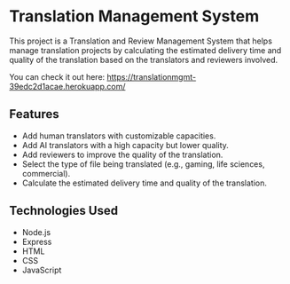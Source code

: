 # Translation Management System

This project is a Translation and Review Management System that helps manage translation projects by calculating the estimated delivery time and quality of the translation based on the translators and reviewers involved.

You can check it out here: https://translationmgmt-39edc2d1acae.herokuapp.com/

## Features

- Add human translators with customizable capacities.
- Add AI translators with a high capacity but lower quality.
- Add reviewers to improve the quality of the translation.
- Select the type of file being translated (e.g., gaming, life sciences, commercial).
- Calculate the estimated delivery time and quality of the translation.

## Technologies Used

- Node.js
- Express
- HTML
- CSS
- JavaScript
